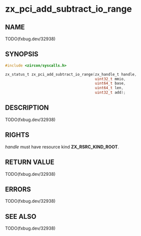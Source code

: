 # zx_pci_add_subtract_io_range

## NAME

<!-- Contents of this heading updated by update-docs-from-fidl, do not edit. -->

TODO(fxbug.dev/32938)

## SYNOPSIS

<!-- Contents of this heading updated by update-docs-from-fidl, do not edit. -->

```c
#include <zircon/syscalls.h>

zx_status_t zx_pci_add_subtract_io_range(zx_handle_t handle,
                                         uint32_t mmio,
                                         uint64_t base,
                                         uint64_t len,
                                         uint32_t add);
```

## DESCRIPTION

TODO(fxbug.dev/32938)

## RIGHTS

<!-- Contents of this heading updated by update-docs-from-fidl, do not edit. -->

*handle* must have resource kind **ZX_RSRC_KIND_ROOT**.

## RETURN VALUE

TODO(fxbug.dev/32938)

## ERRORS

TODO(fxbug.dev/32938)

## SEE ALSO


TODO(fxbug.dev/32938)
